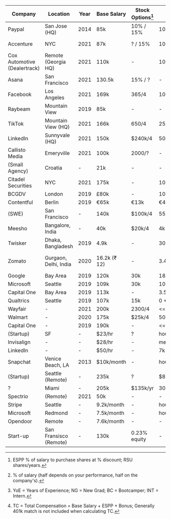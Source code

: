 Company | Location | Year | Base Salary | Stock Options[^1] | Bonus[^2] | 401k Match | YoE[^3] | TC[^4]
------- | -------- | ---- | ----------- | ----------------- | --------- | ---------- | ------- | ------
Paypal | San Jose (HQ) | 2014 | 85k | 10% / 15% | 10% | 4% | NG | ~95k
Accenture | NYC | 2021 | 87k | ? / 15% | 10k +1k | <= 6% | NG | 98k
Cox Automotive (Dealertrack) | Remote (Georgia HQ) | 2021 | 110k | - | 10% | 6% (2% free) | ~2 | ~120k
Asana | San Francisco | 2021 | 130.5k | 15% / ? | - | - | BC | 130.5k
Facebook | Los Angeles | 2021 | 169k | 365/4 | 10% +70k | - | E4 | ~347k
Raybeam | Mountain View | 2019 | 85k | - | - | - | 0 | 85k
TikTok | Mountain View (HQ) | 2021 | 166k | 650/4 | 25% +100k | - | 2 | 326k / 240k
LinkedIn | Sunnyvale (HQ) | 2021 | 150k | $240k/4 | 50k | - | 2 | 275k / 225k
Callisto Media | Emeryville | 2021 | 100k | 2000/? | - | - | 0 | 100k
(Small Agency) | Croatia | - | 21k | - | - | - | 1.5 | 21k (USD)
Citadel Securities | NYC | 2021 | 175k | - | 100k +150k | - | NG | 425k
BCGDV | London | 2019 | £80k | - | 10-20% +£10k | - | - | ~£98k
Contentful | Berlin | 2019 | €65k | €13k | €4k | - | - | €82k
(SWE) | San Francisco | - | 140k | $100k/4 | 55k | - | NG | 220k
Meesho | Bangalore, India | - | 40k | $20k/4 | 4k | - | 2.3 | 49k
Twisker | Dhaka, Bangladesh | 2019 | 4.9k | - | 30% | - | 8 | 6.4k
Zomato | Gurgaon, Delhi, India | 2020 | 16.2k (₹ 12) | - | 3.4k (₹ 2.5) | - | NG | 19.6k (₹ 14.5)
Google | Bay Area | 2019 | 120k | 30k | 18k +25k | - | NG | 168k
Microsoft | Seattle | 2019 | 109k | 30k | 10.9k +40.5k | - | NG | 149.9k
Capital One | Bay Area | 2019 | 113k | - | 3.5k +26.5k | - | NG | 116.5k
Qualtrics | Seattle | 2019 | 107k | 15k | 0 +12.5k | - | NG | 122k
Wayfair | - | 2021 | 200k | 2300/4 | <= 40k +40k | - | 25 | ~450k
Walmart | - | 2020 | 175k | $25k/4 | 50k (2yrs) | - | 24 | ~225k
Capital One | - | 2019 | 190k | - | <= 44k +30k | - | 23 | 238k
(Startup) | SF | - | $23/hr | ? | housing+food | - | INT | -
Invisalign | - | - | $28/hr | - | medical+vision+dental | - | INT | -
LinkedIn | - | - | $50/hr | - | 7k | - | INT | -
Snapchat | Venice Beach, LA | 2013 | $10k/month | - | housing+food+phone | - | INT | -
(Startup) | Seattle (Remote) | - | 235k | ? | $85k | - | L5 | 320k
? | Miami | - | 205k | $135k/yr | 30k | - | Senior | 370k
Spectrio | (Remote) | 2021 | 50k | - | - | - | BC | 50k
Stripe | Seattle | - | 9.2k/month | - | housing+food | - | INT | -
Microsoft | Redmond | - | 7.5k/month | - | housing | - | INT | -
Opendoor | Remote | - | 7.6k/month | - | - | - | INT | -
Start-up | San Fransisco (Remote) | - | 130k | 0.23% equity | - | - | - | 130k


[^1]: ESPP % of salary to purchase shares at % discount; RSU shares/years.
[^2]: % of salary (half depends on your performance, half on the company's).
[^3]: YoE = Years of Experience; NG = New Grad; BC = Bootcamper; INT = Intern.
[^4]: TC = Total Compensation = Base Salary + ESPP + Bonus; Generally 401k match is not included when calculating TC.

